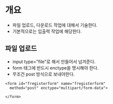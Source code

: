 # 개요 
- 파일 업로드, 다운로드 작업에 대해서 기술한다.
- 기본적으로는 입출력 작업에 해당한다. 


## 파일 업로드 
- input type="file"로 해서 만들어서 넘겨준다. 
- form 태그에 반드시 enctype을 명시해야 한다. 
- 무조건 post 방식으로 보내야한다. 
```
<form id="fregisterform" name="fregisterform" 
  method="post" enctype="multipart/form-data">
  
</form>
```
